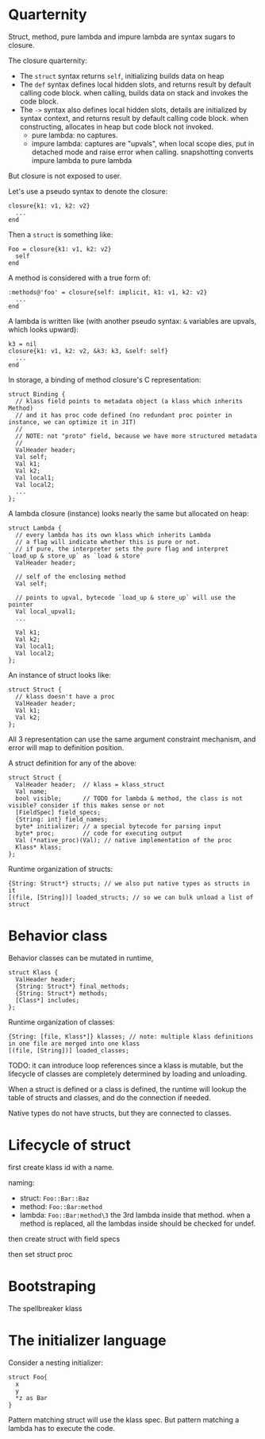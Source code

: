 # Quarternity

Struct, method, pure lambda and impure lambda are syntax sugars to closure.

The closure quarternity:

- The `struct` syntax returns `self`, initializing builds data on heap
- The `def` syntax defines local hidden slots, and returns result by default calling code block. when calling, builds data on stack and invokes the code block.
- The `->` syntax also defines local hidden slots, details are initialized by syntax context, and returns result by default calling code block. when constructing, allocates in heap but code block not invoked.
  - pure lambda: no captures.
  - impure lambda: captures are "upvals", when local scope dies, put in detached mode and raise error when calling.
    snapshotting converts impure lambda to pure lambda

But closure is not exposed to user.

Let's use a pseudo syntax to denote the closure:

    closure{k1: v1, k2: v2}
      ...
    end

Then a `struct` is something like:

    Foo = closure{k1: v1, k2: v2}
      self
    end

A method is considered with a true form of:

    :methods@'foo' = closure{self: implicit, k1: v1, k2: v2}
      ...
    end

A lambda is written like (with another pseudo syntax: `&` variables are upvals, which looks upward):

    k3 = nil
    closure{k1: v1, k2: v2, &k3: k3, &self: self}
      ...
    end

In storage, a binding of method closure's C representation:

    struct Binding {
      // klass field points to metadata object (a klass which inherits Method)
      // and it has proc code defined (no redundant proc pointer in instance, we can optimize it in JIT)
      //
      // NOTE: not "proto" field, because we have more structured metadata
      //
      ValHeader header;
      Val self;
      Val k1;
      Val k2;
      Val local1;
      Val local2;
      ...
    };

A lambda closure (instance) looks nearly the same but allocated on heap:

    struct Lambda {
      // every lambda has its own klass which inherits Lambda
      // a flag will indicate whether this is pure or not.
      // if pure, the interpreter sets the pure flag and interpret `load_up & store_up` as `load & store`
      ValHeader header;

      // self of the enclosing method
      Val self;

      // points to upval, bytecode `load_up & store_up` will use the pointer
      Val local_upval1;
      ...

      Val k1;
      Val k2;
      Val local1;
      Val local2;
    };

An instance of struct looks like:

    struct Struct {
      // klass doesn't have a proc
      ValHeader header;
      Val k1;
      Val k2;
    };

All 3 representation can use the same argument constraint mechanism, and error will map to definition position.

A struct definition for any of the above:

    struct Struct {
      ValHeader header;  // klass = klass_struct
      Val name;
      bool visible;      // TODO for lambda & method, the class is not visible? consider if this makes sense or not
      [FieldSpec] field_specs;
      {String: int} field_names;
      byte* initializer; // a special bytecode for parsing input
      byte* proc;        // code for executing output
      Val (*native_proc)(Val); // native implementation of the proc
      Klass* klass;
    };

Runtime organization of structs:

    {String: Struct*} structs; // we also put native types as structs in it
    [(file, [String])] loaded_structs; // so we can bulk unload a list of struct

# Behavior class

Behavior classes can be mutated in runtime,

    struct Klass {
      ValHeader header;
      {String: Struct*} final_methods;
      {String: Struct*} methods;
      [Class*] includes;
    };

Runtime organization of classes:

    {String: [file, Klass*]} klasses; // note: multiple klass definitions in one file are merged into one klass
    [(file, [String])] loaded_classes;

TODO: it can introduce loop references since a klass is mutable, but the lifecycle of classes are completely determined by loading and unloading.

When a struct is defined or a class is defined, the runtime will lookup the table of structs and classes, and do the connection if needed.

Native types do not have structs, but they are connected to classes.

# Lifecycle of struct

first create klass id with a name.

naming:

- struct: `Foo::Bar::Baz`
- method: `Foo::Bar:method`
- lambda: `Foo::Bar:method\3` the 3rd lambda inside that method. when a method is replaced, all the lambdas inside should be checked for undef.

then create struct with field specs

then set struct proc

# Bootstraping

The spellbreaker klass

# The initializer language

Consider a nesting initializer:

    struct Foo{
      x
      y
      *z as Bar
    }

Pattern matching struct will use the klass spec. But pattern matching a lambda has to execute the code.
